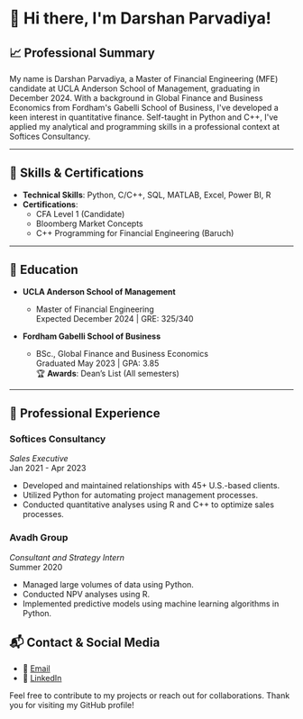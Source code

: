 # 👋 Hi there, I'm Darshan Parvadiya!

## 📈 Professional Summary

My name is Darshan Parvadiya, a Master of Financial Engineering (MFE) candidate at UCLA Anderson School of Management, graduating in December 2024. With a background in Global Finance and Business Economics from Fordham's Gabelli School of Business, I've developed a keen interest in quantitative finance. Self-taught in Python and C++, I've applied my analytical and programming skills in a professional context at Softices Consultancy.

---

## 🔨 Skills & Certifications

- **Technical Skills**: Python, C/C++, SQL, MATLAB, Excel, Power BI, R
- **Certifications**: 
  - CFA Level 1 (Candidate)
  - Bloomberg Market Concepts
  - C++ Programming for Financial Engineering (Baruch)

---

## 🏫 Education

- **UCLA Anderson School of Management**
  - Master of Financial Engineering  
    Expected December 2024 | GRE: 325/340

- **Fordham Gabelli School of Business**
  - BSc., Global Finance and Business Economics  
    Graduated May 2023 | GPA: 3.85  
    🏆 **Awards**: Dean’s List (All semesters)

---

## 💼 Professional Experience

### Softices Consultancy
*Sales Executive*  
Jan 2021 - Apr 2023  
- Developed and maintained relationships with 45+ U.S.-based clients.
- Utilized Python for automating project management processes.
- Conducted quantitative analyses using R and C++ to optimize sales processes.

### Avadh Group
*Consultant and Strategy Intern*  
Summer 2020  
- Managed large volumes of data using Python.
- Conducted NPV analyses using R.
- Implemented predictive models using machine learning algorithms in Python.

## 📬 Contact & Social Media

- 📧 [Email](mailto:darshan.parvadiya.2024@anderson.ucla.edu)
- 🔗 [LinkedIn](https://www.linkedin.com/in/dparvadiya)


Feel free to contribute to my projects or reach out for collaborations. Thank you for visiting my GitHub profile!
